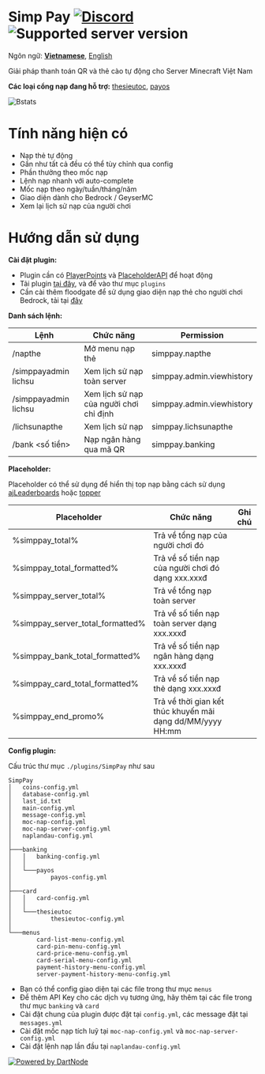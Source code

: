 Simp Pay [![Discord](https://img.shields.io/discord/1353293624238145626.svg?label=&logo=discord&logoColor=ffffff&color=7389D8&labelColor=6A7EC2)](https://discord.typicalsmc.me/discord) ![Supported server version](https://img.shields.io/badge/minecraft-1.13%20--_1.21.4-green)
===========
Ngôn ngữ: **[Vietnamese](README_VN.md)**, [English](README.md)

Giải pháp thanh toán QR và thẻ cào tự động cho Server Minecraft Việt Nam

**Các loại cổng nạp đang hỗ trợ:** [thesieutoc](https://thesieutoc.net/), [payos](https://payos.vn/)

![Bstats](https://bstats.org/signatures/bukkit/SimpPay.svg)

Tính năng hiện có
===========

- Nạp thẻ tự động
- Gần như tất cả đều có thể tùy chỉnh qua config
- Phần thưởng theo mốc nạp
- Lệnh nạp nhanh với auto-complete
- Mốc nạp theo ngày/tuần/tháng/năm
- Giao diện dành cho Bedrock / GeyserMC
- Xem lại lịch sử nạp của người chơi

Hướng dẫn sử dụng
===========

**Cài đặt plugin:**

- Plugin cần
  có [PlayerPoints](https://www.spigotmc.org/resources/playerpoints.80745/)
  và [PlaceholderAPI](https://www.spigotmc.org/resources/placeholderapi.6245/) để hoạt động
- Tải plugin [tại đây](https://github.com/SimpMC-Studio/SimpPay/releases/), và để vào thư mục `plugins`
- Cần cài thêm floodgate để sử dụng giao diện nạp thẻ cho người chơi Bedrock, tải
  tại [đây](https://geysermc.org/download?project=floodgate)

**Danh sách lệnh:**

| Lệnh                        | Chức năng                               | Permission                |
|-----------------------------|-----------------------------------------|---------------------------|
| /napthe                     | Mở menu nạp thẻ                         | simppay.napthe            |
| /simppayadmin lichsu        | Xem lịch sử nạp toàn server             | simppay.admin.viewhistory |
| /simppayadmin lichsu <name> | Xem lịch sử nạp của người chơi chỉ định | simppay.admin.viewhistory |
| /lichsunapthe               | Xem lịch sử nạp                         | simppay.lichsunapthe      |
| /bank <số tiền>             | Nạp ngân hàng qua mã QR                 | simppay.banking           |

**Placeholder:**

Placeholder có thể sử dụng để hiển thị top nạp bằng cách sử
dụng [ajLeaderboards](https://www.spigotmc.org/resources/ajleaderboards.85548/)
hoặc [topper](https://www.spigotmc.org/resources/topper.101325/)

| Placeholder                      | Chức năng                                          | Ghi chú |
|----------------------------------|----------------------------------------------------|---------|
| %simppay_total%                  | Trả về tổng nạp của người chơi đó                  |         |
| %simppay_total_formatted%        | Trả về số tiền nạp của người chơi đó dạng xxx.xxxđ |         |
| %simppay_server_total%           | Trả về tổng nạp toàn server                        |         |
| %simppay_server_total_formatted% | Trả về số tiền nạp toàn server dạng xxx.xxxđ       |         |
| %simppay_bank_total_formatted%   | Trả về số tiền nạp ngân hàng dạng xxx.xxxđ         |         |
| %simppay_card_total_formatted%   | Trả về số tiền nạp thẻ dạng xxx.xxxđ               |         |
| %simppay_end_promo%   | Trả về thời gian kết thúc khuyến mãi dạng dd/MM/yyyy HH:mm     |       |

**Config plugin:**

Cấu trúc thư mục `./plugins/SimpPay` như sau

```
SimpPay
│   coins-config.yml 
│   database-config.yml
│   last_id.txt
│   main-config.yml
│   message-config.yml
│   moc-nap-config.yml
│   moc-nap-server-config.yml
│   naplandau-config.yml
│
├───banking
│   │   banking-config.yml
│   │
│   └───payos
│           payos-config.yml
│
├───card
│   │   card-config.yml
│   │
│   └───thesieutoc
│           thesieutoc-config.yml
│
└───menus
        card-list-menu-config.yml
        card-pin-menu-config.yml
        card-price-menu-config.yml
        card-serial-menu-config.yml
        payment-history-menu-config.yml
        server-payment-history-menu-config.yml
```

- Bạn có thể config giao diện tại các file trong thư mục `menus`
- Để thêm API Key cho các dịch vụ tương ứng, hãy thêm tại các file trong thư mục `banking` và `card`
- Cài đặt chung của plugin được đặt tại `config.yml`, các message đặt tại `messages.yml`
- Cài đặt mốc nạp tích luỹ tại `moc-nap-config.yml` và `moc-nap-server-config.yml`
- Cài đặt lệnh nạp lần đầu tại `naplandau-config.yml`

[![Powered by DartNode](https://dartnode.com/branding/DN-Open-Source-sm.png)](https://dartnode.com "Powered by DartNode - Free VPS for Open Source")